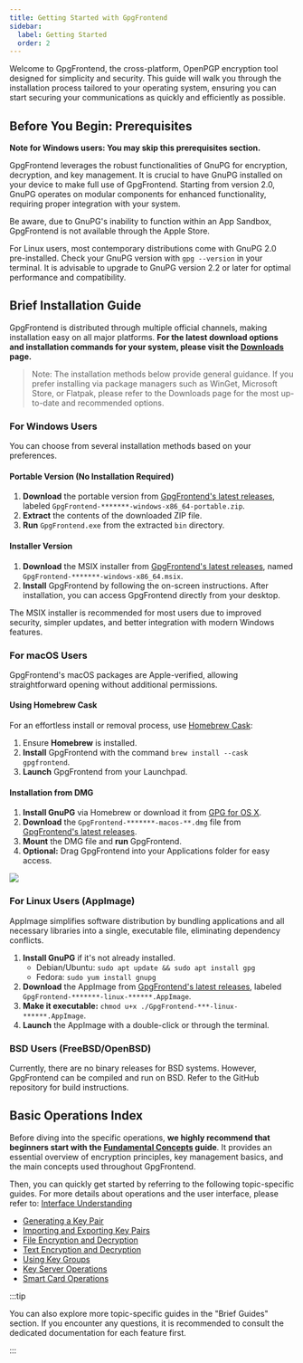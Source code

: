 ```yaml
---
title: Getting Started with GpgFrontend
sidebar:
  label: Getting Started
  order: 2
---
```


Welcome to GpgFrontend, the cross-platform, OpenPGP encryption tool designed for
simplicity and security. This guide will walk you through the installation
process tailored to your operating system, ensuring you can start securing your
communications as quickly and efficiently as possible.

## Before You Begin: Prerequisites

**Note for Windows users: You may skip this prerequisites section.**

GpgFrontend leverages the robust functionalities of GnuPG for encryption,
decryption, and key management. It is crucial to have GnuPG installed on your
device to make full use of GpgFrontend. Starting from version 2.0, GnuPG
operates on modular components for enhanced functionality, requiring proper
integration with your system.

Be aware, due to GnuPG's inability to function within an App Sandbox,
GpgFrontend is not available through the Apple Store.

For Linux users, most contemporary distributions come with GnuPG 2.0
pre-installed. Check your GnuPG version with `gpg --version` in your terminal.
It is advisable to upgrade to GnuPG version 2.2 or later for optimal performance
and compatibility.

## Brief Installation Guide

GpgFrontend is distributed through multiple official channels, making
installation easy on all major platforms. **For the latest download options and
installation commands for your system, please visit the
[Downloads](/overview/downloads) page.**

> Note: The installation methods below provide general guidance. If you prefer
> installing via package managers such as WinGet, Microsoft Store, or Flatpak,
> please refer to the Downloads page for the most up-to-date and recommended
> options.

### For Windows Users

You can choose from several installation methods based on your preferences.

#### Portable Version (No Installation Required)

1. **Download** the portable version from [GpgFrontend's latest
   releases](https://github.com/saturneric/GpgFrontend/releases/latest), labeled
   `GpgFrontend-*******-windows-x86_64-portable.zip`.
2. **Extract** the contents of the downloaded ZIP file.
3. **Run** `GpgFrontend.exe` from the extracted `bin` directory.

#### Installer Version

1. **Download** the MSIX installer from [GpgFrontend's latest
   releases](https://github.com/saturneric/GpgFrontend/releases/latest), named
   `GpgFrontend-*******-windows-x86_64.msix`.
2. **Install** GpgFrontend by following the on-screen instructions. After
   installation, you can access GpgFrontend directly from your desktop.

The MSIX installer is recommended for most users due to improved security,
simpler updates, and better integration with modern Windows features.

### For macOS Users

GpgFrontend's macOS packages are Apple-verified, allowing straightforward
opening without additional permissions.

#### Using Homebrew Cask

For an effortless install or removal process, use [Homebrew
Cask](https://formulae.brew.sh/cask/gpgfrontend):

1. Ensure **Homebrew** is installed.
2. **Install** GpgFrontend with the command `brew install --cask gpgfrontend`.
3. **Launch** GpgFrontend from your Launchpad.

#### Installation from DMG

1. **Install GnuPG** via Homebrew or download it from [GPG for OS
   X](https://sourceforge.net/projects/gpgosx/files).
2. **Download** the `GpgFrontend-*******-macos-**.dmg` file from [GpgFrontend's
   latest releases](https://github.com/saturneric/GpgFrontend/releases/latest).
3. **Mount** the DMG file and **run** GpgFrontend.
4. **Optional:** Drag GpgFrontend into your Applications folder for easy access.

![](https://image.cdn.bktus.com/i/2025/06/24/03df3c64a965b9da96c82ddb38c35b74b1796ee0.webp)

### For Linux Users (AppImage)

AppImage simplifies software distribution by bundling applications and all
necessary libraries into a single, executable file, eliminating dependency
conflicts.

1. **Install GnuPG** if it's not already installed.
   - Debian/Ubuntu: `sudo apt update && sudo apt install gpg`
   - Fedora: `sudo yum install gnupg`
2. **Download** the AppImage from [GpgFrontend's latest
   releases](https://github.com/saturneric/GpgFrontend/releases/latest), labeled
   `GpgFrontend-*******-linux-******.AppImage`.
3. **Make it executable:** `chmod u+x ./GpgFrontend-***-linux-******.AppImage`.
4. **Launch** the AppImage with a double-click or through the terminal.

### BSD Users (FreeBSD/OpenBSD)

Currently, there are no binary releases for BSD systems. However, GpgFrontend
can be compiled and run on BSD. Refer to the GitHub repository for build
instructions.

## Basic Operations Index

Before diving into the specific operations, **we highly recommend that beginners
start with the [Fundamental Concepts](/guides/fundamental-concepts/) guide**. It
provides an essential overview of encryption principles, key management basics,
and the main concepts used throughout GpgFrontend.

Then, you can quickly get started by referring to the following topic-specific
guides. For more details about operations and the user interface, please refer to:
[Interface Understanding](/guides/understand-interface/)

- [Generating a Key Pair](/guides/generate-key/)
- [Importing and Exporting Key Pairs](/guides/import-export-key-pair/)
- [File Encryption and Decryption](/guides/file-operations/)
- [Text Encryption and Decryption](/guides/text-opetations/)
- [Using Key Groups](/guides/key-group/)
- [Key Server Operations](/guides/key-server-operations/)
- [Smart Card Operations](/guides/smart-card/)

:::tip

You can also explore more topic-specific guides in the "Brief Guides" section.
If you encounter any questions, it is recommended to consult the dedicated
documentation for each feature first.

:::
